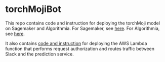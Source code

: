 # torchMojiBot

This repo contains code and instruction for deploying the torchMoji model on Sagemaker and Algorithmia.
For Sagemaker, see [here](https://github.com/cw75/torchMojiBot/tree/master/sagemaker). For Algorithmia, see [here](https://github.com/cw75/torchMojiBot/tree/master/algorithmia).

It also contains [code and instruction](https://github.com/cw75/torchMojiBot/tree/master/lambda) for deploying the AWS Lambda function that performs request authorization and routes traffic between Slack and the prediction service.
